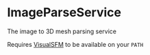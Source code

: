 # ImageParseService
The image to 3D mesh parsing service

Requires [VisualSFM](http://ccwu.me/vsfm/) to be available on your `PATH`
